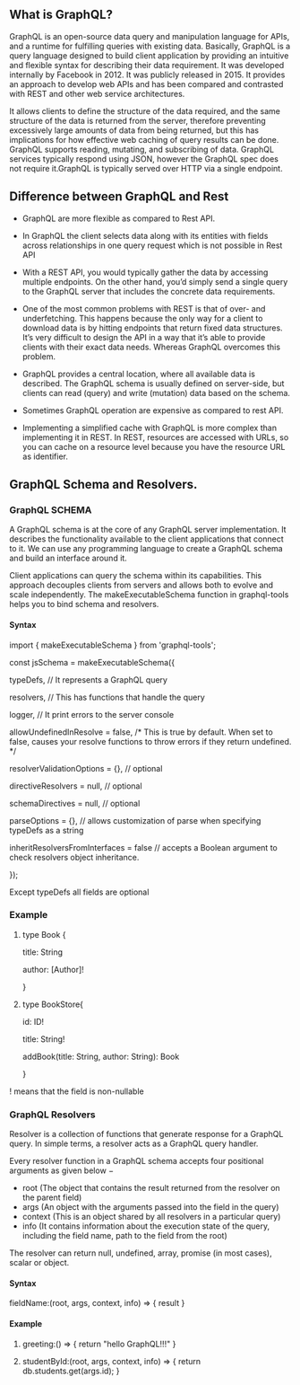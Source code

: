 ## What is GraphQL?

GraphQL is an open-source data query and manipulation language for APIs, and a runtime for fulfilling queries with existing data. Basically, GraphQL is a query language designed to build client application by providing an intuitive and flexible syntax for describing their data requirement. It was developed internally by Facebook in 2012. It was publicly released in 2015. It provides an approach to develop web APIs and has been compared and contrasted with REST and other web service architectures.

It allows clients to define the structure of the data required, and the same structure of the data is returned from the server, therefore preventing excessively large amounts of data from being returned, but this has implications for how effective web caching of query results can be done. GraphQL supports reading, mutating, and subscribing of data. GraphQL services typically respond using JSON, however the GraphQL spec does not require it.GraphQL is typically served over HTTP via a single endpoint.

## Difference between GraphQL and Rest
- GraphQL are more flexible as compared to Rest API.

- In GraphQL the client selects data along with its entities with fields across relationships in one query request which is not possible in Rest API

- With a REST API, you would typically gather the data by accessing multiple endpoints. On the other hand, you’d simply send a single query to the GraphQL server that includes   the concrete data requirements.

- One of the most common problems with REST is that of over- and underfetching. This happens because the only way for a client to download data is by hitting endpoints that return fixed data structures. It’s very difficult to design the API in a way that it’s able to provide clients with their exact data needs. Whereas GraphQL overcomes this problem.

- GraphQL provides a central location, where all available data is described. The GraphQL schema is usually defined on server-side, but clients can read (query) and write (mutation) data based on the schema. 

- Sometimes GraphQL operation are expensive as compared to rest API.

- Implementing a simplified cache with GraphQL is more complex than implementing it in REST. In REST, resources are accessed with URLs, so you can cache on a resource level because you have the resource URL as identifier. 


## GraphQL Schema and Resolvers.

### GraphQL SCHEMA

A GraphQL schema is at the core of any GraphQL server implementation. It describes the functionality available to the client applications that connect to it. We can use any programming language to create a GraphQL schema and build an interface around it.

Client applications can query the schema within its capabilities. This approach decouples clients from servers and allows both to evolve and scale independently. The makeExecutableSchema function in graphql-tools helps you to bind schema and resolvers.

#### Syntax

import { makeExecutableSchema } from 'graphql-tools';

const jsSchema = makeExecutableSchema({

   typeDefs,
        // It represents a GraphQL query

   resolvers, 
        // This has functions that handle the query 

   logger, 
        // It print errors to the server console

   allowUndefinedInResolve = false,
        /* This is true by default. When set to false, causes your resolve functions to throw errors if they return undefined. */

   resolverValidationOptions = {}, // optional

   directiveResolvers = null, // optional

   schemaDirectives = null,  // optional

   parseOptions = {}, 
        // allows customization of parse when specifying typeDefs as a string

   inheritResolversFromInterfaces = false
        // accepts a Boolean argument to check resolvers object inheritance.

});	

Except typeDefs all fields are optional

### Example

1. type Book {

    title: String

    author: [Author]!

    }

2. type BookStore{

    id: ID!

    title: String!

    addBook(title: String, author: String): Book
    
    }

! means that the field is non-nullable

### GraphQL Resolvers

Resolver is a collection of functions that generate response for a GraphQL query. In simple terms, a resolver acts as a GraphQL query handler. 

Every resolver function in a GraphQL schema accepts four positional arguments as given below −
- root (The object that contains the result returned from the resolver on the parent field)
- args (An object with the arguments passed into the field in the query)
- context (This is an object shared by all resolvers in a particular query)
- info (It contains information about the execution state of the query, including the field name, path to the field from the root)

The resolver can return null, undefined, array, promise (in most cases), scalar or object.

#### Syntax

fieldName:(root, args, context, info) => { result }

#### Example

1. greeting:() => {
    return "hello GraphQL!!!"
    }

2. studentById:(root, args, context, info) => {
    return db.students.get(args.id);
    }